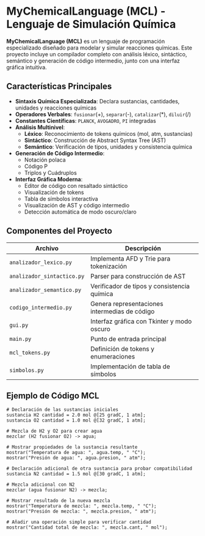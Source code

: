 # MyChemicalLanguage (MCL) - Lenguaje de Simulación Química

**MyChemicalLanguage (MCL)** es un lenguaje de programación especializado diseñado para modelar y simular reacciones químicas. Este proyecto incluye un compilador completo con análisis léxico, sintáctico, semántico y generación de código intermedio, junto con una interfaz gráfica intuitiva.

## Características Principales

- **Sintaxis Química Especializada**: Declara sustancias, cantidades, unidades y reacciones químicas
- **Operadores Verbales**: `fusionar`(+), `separar`(-), `catalizar`(*), `diluir`(/)
- **Constantes Científicas**: `PLANCK`, `AVOGADRO`, `PI` integradas
- **Análisis Multinivel**:
  - **Léxico**: Reconocimiento de tokens químicos (mol, atm, sustancias)
  - **Sintáctico**: Construcción de Abstract Syntax Tree (AST)
  - **Semántico**: Verificación de tipos, unidades y consistencia química
- **Generación de Código Intermedio**:
  - Notación polaca
  - Código P
  - Triplos y Cuádruplos
- **Interfaz Gráfica Moderna**:
  - Editor de código con resaltado sintáctico
  - Visualización de tokens
  - Tabla de símbolos interactiva
  - Visualización de AST y código intermedio
  - Detección automática de modo oscuro/claro

## Componentes del Proyecto

| Archivo                    | Descripción                                   |
|----------------------------|-----------------------------------------------|
| `analizador_lexico.py`     | Implementa AFD y Trie para tokenización       |
| `analizador_sintactico.py` | Parser para construcción de AST               |
| `analizador_semantico.py`  | Verificador de tipos y consistencia química   |
| `codigo_intermedio.py`     | Genera representaciones intermedias de código |
| `gui.py`                   | Interfaz gráfica con Tkinter y modo oscuro    |
| `main.py`                  | Punto de entrada principal                    |
| `mcl_tokens.py`            | Definición de tokens y enumeraciones          |
| `simbolos.py`              | Implementación de tabla de símbolos           |

## Ejemplo de Código MCL

```mcl
# Declaración de las sustancias iniciales
sustancia H2 cantidad = 2.0 mol @[25 gradC, 1 atm];
sustancia O2 cantidad = 1.0 mol @[32 gradC, 1 atm];

# Mezcla de H2 y O2 para crear agua
mezclar (H2 fusionar O2) -> agua;

# Mostrar propiedades de la sustancia resultante
mostrar("Temperatura de agua: ", agua.temp, " °C");
mostrar("Presión de agua: ", agua.presion, " atm");

# Declaración adicional de otra sustancia para probar compatibilidad
sustancia N2 cantidad = 1.5 mol @[30 gradC, 1 atm];

# Mezcla adicional con N2
mezclar (agua fusionar N2) -> mezcla;

# Mostrar resultado de la nueva mezcla
mostrar("Temperatura de mezcla: ", mezcla.temp, " °C");
mostrar("Presión de mezcla: ", mezcla.presion, " atm");

# Añadir una operación simple para verificar cantidad
mostrar("Cantidad total de mezcla: ", mezcla.cant, " mol");
```